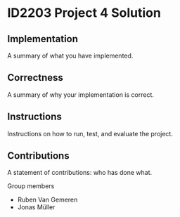 # ID2203 Project 4 Solution

## Implementation
A summary of what you have implemented.

## Correctness
A summary of why your implementation is correct.

## Instructions
Instructions on how to run, test, and evaluate the project.

## Contributions
A statement of contributions: who has done what.

Group members
- Ruben Van Gemeren
- Jonas Müller